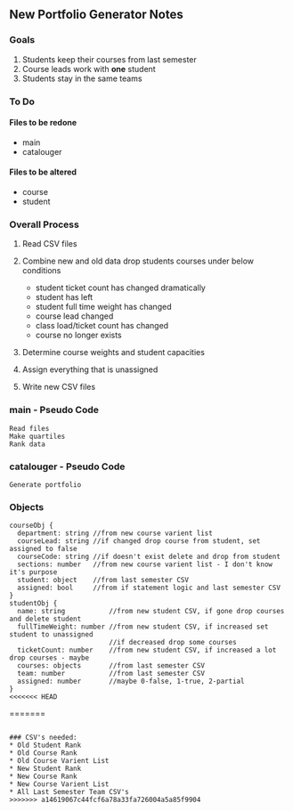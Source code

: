 ## New Portfolio Generator Notes

### Goals
1. Students keep their courses from last semester
1. Course leads work with **one** student
1. Students stay in the same teams

### To Do
#### Files to be redone
* main
* catalouger
#### Files to be altered
* course
* student  

### Overall Process
  1. Read CSV files
  
  1. Combine new and old data
    drop students courses under below conditions
    
      - student ticket count has changed dramatically
      - student has left
      - student full time weight has changed
      - course lead changed
      - class load/ticket count has changed
      - course no longer exists
      
  1. Determine course weights and student capacities
  
  1. Assign everything that is unassigned
  
  1. Write new CSV files
  
### main - Pseudo Code
```
Read files
Make quartiles
Rank data
```

### catalouger - Pseudo Code
```
Generate portfolio
```

### Objects
```
courseObj {
  department: string //from new course varient list
  courseLead: string //if changed drop course from student, set assigned to false
  courseCode: string //if doesn't exist delete and drop from student
  sections: number   //from new course varient list - I don't know it's purpose
  student: object    //from last semester CSV
  assigned: bool     //from if statement logic and last semester CSV
}
studentObj {
  name: string           //from new student CSV, if gone drop courses and delete student
  fullTimeWeight: number //from new student CSV, if increased set student to unassigned
                         //if decreased drop some courses
  ticketCount: number    //from new student CSV, if increased a lot drop courses - maybe
  courses: objects       //from last semester CSV
  team: number           //from last semester CSV
  assigned: number       //maybe 0-false, 1-true, 2-partial
}
<<<<<<< HEAD
```
=======
```
    
### CSV's needed:
* Old Student Rank
* Old Course Rank
* Old Course Varient List
* New Student Rank
* New Course Rank
* New Course Varient List
* All Last Semester Team CSV's
>>>>>>> a14619067c44fcf6a78a33fa726004a5a85f9904
